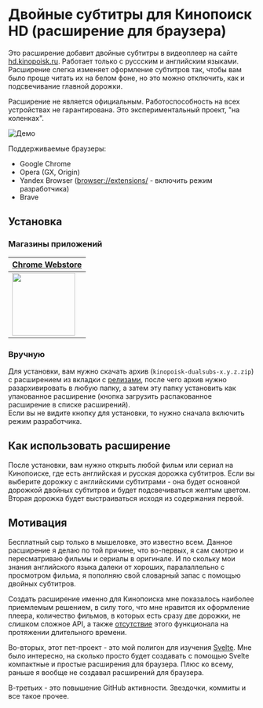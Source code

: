 # Двойные субтитры для Кинопоиск HD (расширение для браузера)

Это расширение добавит двойные субтитры в видеоплеер на сайте <a href="https://hd.kinopoisk.ru/">hd.kinopoisk.ru</a>. Работает только с руссским и английским языками. Расширение слегка изменяет оформление субтитров так, чтобы вам было проще читать их на белом фоне, но это можно отключить, как и подсвечивание главной дорожки.

Расширение не является официальным. Работоспособность на всех устройствах не гарантирована. Это экспериментальный проект, "на коленках".

<img src="https://sun1.userapi.com/sun1-27/s/v1/ig2/h3P3mHo6QSqb_C1y_2PCpA-0txXnFC4hpwpRrZFolYZMATYjzuwCw_wiIisDgeJI167iZp9sMXRarNbd6oa26fqE.jpg?size=1847x957&quality=96&type=album" alt="Демо">

Поддерживаемые браузеры:

- Google Chrome
- Opera (GX, Origin)
- Yandex Browser (<a href="browser://extensions/">browser://extensions/</a> - включить режим разработчика)
- Brave

## Установка

### Магазины приложений

|[Chrome Webstore](https://chrome.google.com/webstore/detail/двойные-субтитры-кинопоис/imdaibjngbfnhodjfcbkaiegehaniglh) |
| -- |
|<a href="https://chrome.google.com/webstore/detail/двойные-субтитры-кинопоис/imdaibjngbfnhodjfcbkaiegehaniglh"><img src="https://user-images.githubusercontent.com/20687373/181228666-cc05758a-4fce-4a6f-ab76-9cbb0d7dd1db.png" width="128px"/></a> |

### Вручную

Для установки, вам нужно скачать архив (`kinopoisk-dualsubs-x.y.z.zip`) с расширением из вкладки с <a href="https://github.com/ciricc/kinopoisk-dualsubs/releases">релизами</a>, после чего архив нужно разархивировать в любую папку, а затем эту папку установить как упакованное расширение (кнопка загрузить распакованное расширение в списке расширений). <br/> Если вы не видите кнопку для установки, то нужно сначала включить режим разработчика.

## Как использовать расширение

После установки, вам нужно открыть любой фильм или сериал на Кинопоиске, где есть английская и русская дорожка субтитров. Если вы выберите дорожку с английскими субтитрами - она будет основной дорожкой двойных субтитров и будет подсвечиваться желтым цветом. Вторая дорожка будет выстраиваться исходя из содержания первой.

## Мотивация

Бесплатный сыр только в мышеловке, это известно всем. Данное расширение я делаю по той причине, что во-первых, я сам смотрю и пересматриваю фильмы и сериалы в оригинале. И по скольку мои знания английского языка далеки от хороших, паралаллельно с просмотром фильма, я пополняю свой словарный запас с помощью двойных субтитров.

Создать расширение именно для Кинопоиска мне показалось наиболее приемлемым решением, в силу того, что мне нравится их оформление плеера, количество фильмов, в которых есть сразу две дорожки, не слишком сложное API, а также [отсутствие](https://kinopoisk.userecho.com/ru/communities/5/topics/737-dvojnyie-subtitryi) этого функционала на протяжении длительного времени.

Во-вторых, этот пет-проект - это мой полигон для изучения [Svelte](https://svelte.dev/). Мне было интересно, на сколько просто будет создавать с помощью Svelte компактные и простые расширения для браузера. Плюс ко всему, раньше я вообще не создавал расширений для браузера.

В-третьих - это повышение GitHub активности. Звездочки, коммиты и все такое прочее.
